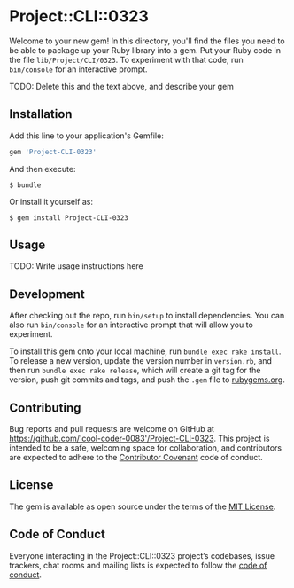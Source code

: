 # Project::CLI::0323

Welcome to your new gem! In this directory, you'll find the files you need to be able to package up your Ruby library into a gem. Put your Ruby code in the file `lib/Project/CLI/0323`. To experiment with that code, run `bin/console` for an interactive prompt.

TODO: Delete this and the text above, and describe your gem

## Installation

Add this line to your application's Gemfile:

```ruby
gem 'Project-CLI-0323'
```

And then execute:

    $ bundle

Or install it yourself as:

    $ gem install Project-CLI-0323

## Usage

TODO: Write usage instructions here

## Development

After checking out the repo, run `bin/setup` to install dependencies. You can also run `bin/console` for an interactive prompt that will allow you to experiment.

To install this gem onto your local machine, run `bundle exec rake install`. To release a new version, update the version number in `version.rb`, and then run `bundle exec rake release`, which will create a git tag for the version, push git commits and tags, and push the `.gem` file to [rubygems.org](https://rubygems.org).

## Contributing

Bug reports and pull requests are welcome on GitHub at https://github.com/'cool-coder-0083'/Project-CLI-0323. This project is intended to be a safe, welcoming space for collaboration, and contributors are expected to adhere to the [Contributor Covenant](http://contributor-covenant.org) code of conduct.

## License

The gem is available as open source under the terms of the [MIT License](https://opensource.org/licenses/MIT).

## Code of Conduct

Everyone interacting in the Project::CLI::0323 project’s codebases, issue trackers, chat rooms and mailing lists is expected to follow the [code of conduct](https://github.com/'cool-coder-0083'/Project-CLI-0323/blob/master/CODE_OF_CONDUCT.md).
